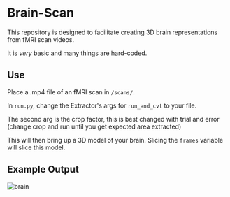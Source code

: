 # Brain-Scan
 
This repository is designed to facilitate creating 3D brain representations from fMRI scan videos.

It is *very* basic and many things are hard-coded.


## Use

Place a .mp4 file of an fMRI scan in `/scans/`.

In `run.py`, change the Extractor's args for `run_and_cvt` to your file.

The second arg is the crop factor, this is best changed with trial and error (change crop and run until you get expected area extracted)

This will then bring up a 3D model of your brain. Slicing the `frames` variable will slice this model.

## Example Output
![brain](https://user-images.githubusercontent.com/34522460/147154622-bc29cb10-77c2-478b-bc67-1d80ba7d61cd.png)
